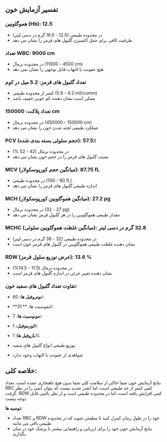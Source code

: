 ## تفسیر آزمایش خون

### هموگلوبین (Hb): 12.5

* در محدوده طبیعی (12.0 - 16.0 گرم در دسی لیتر)
* ظرفیت کافی برای حمل اکسیژن گلبول های قرمز را نشان می دهد

### تعداد WBC: 9000 cm

* در محدوده نرمال (4500 - 11000 cm)
* هیچ عفونت یا التهاب قابل توجهی را نشان نمی دهد

### تعداد گلبول های قرمز: 5.2 میل در کوم

* کمتر از محدوده طبیعی (4.2 - 5.9 mil/cumm)
* ممکن است نشان دهنده کم خونی خفیف باشد

### تعداد پلاکت: 150000 cm

* در محدوده نرمال (150000 - 450000 cm)
* عملکرد طبیعی لخته شدن خون را نشان می دهد

### PCV (حجم سلولی بسته بندی شده): 57.5٪

* در محدوده نرمال (42 - 52 %)
* نسبت گلبول های قرمز را در حجم خون نشان می دهد

### MCV (میانگین حجم کورپوسکولار): 87.75 fL

* در محدوده طبیعی (80 - 100 fL)
* اندازه طبیعی گلبول های قرمز را نشان می دهد

### MCH (میانگین هموگلوبین کورپوسکولار): 27.2 pg

* در محدوده نرمال (27 - 32 pg)
* مقدار طبیعی هموگلوبین را در هر گلبول قرمز نشان می دهد

### MCHC (میانگین غلظت هموگلوبین سلولی): 32.8 گرم در دسی لیتر

* در محدوده طبیعی (32 - 36 گرم در دسی لیتر)
* نشان دهنده غلظت طبیعی هموگلوبین در گلبول های قرمز خون است

### RDW (عرض توزیع سلول قرمز): 13.6 %

* در محدوده نرمال (11.5 - 14.5%)
* نشان دهنده تغییر جزئی در اندازه گلبول های قرمز است

### تفاوت تعداد گلبول های سفید خون:

* **نوتروفیل ها:** 60٪
* **لنفوسیت ها: ** 31٪
* **مونوسیت ها:** 7٪
* **ائوزینوفیل:** 1٪
* **بازوفیل ها:** 1%

* توزیع طبیعی انواع گلبول های سفید
* شواهدی از عفونت یا التهاب وجود ندارد

## خلاصه کلی:

نتایج آزمایش خون شما حاکی از سلامت کلی شما بدون هیچ ناهنجاری عمده است. تعداد RBC کمی کمتر از حد طبیعی است، اما آنقدر شدید نیست که بتوان آنمی را در نظر گرفت. RDW کمی افزایش یافته است، اما در محدوده طبیعی است و از نظر بالینی قابل توجه نیست.

**توصیه ها:**

* تعداد RBC و RDW خود را در طول زمان کنترل کنید تا مطمئن شوید که در محدوده طبیعی باقی می مانند.
* نتایج آزمایش خون خود را برای ارزیابی و راهنمایی بیشتر با پزشک خود در میان بگذارید.